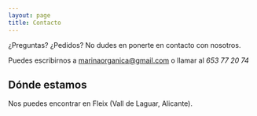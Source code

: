 ```yaml
---
layout: page
title: Contacto
---
```


<p class="message">
  ¿Preguntas? ¿Pedidos? No dudes en ponerte en contacto con nosotros.
</p>

Puedes escribirnos a [marinaorganica@gmail.com](mailto:marinaorganica@gmail.com) o llamar al *653 77 20 74*

## Dónde estamos

Nos puedes encontrar en Fleix (Vall de Laguar, Alicante).
